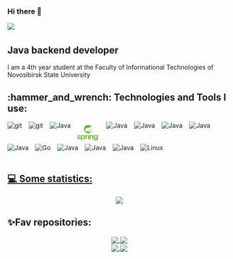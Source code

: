 ### Hi there 👋
<p align="left" > <img src="https://komarev.com/ghpvc/?username=DoHKapJleoHe&label=PROFILE+VIEWS&color=blueviolet&style=for-the-badge" /> </p>

<h2 align="left">Java backend developer</h2>
I am a 4th year student at the Faculty of Informational Technologies of Novosibirsk State University

<h2 align="left">:hammer_and_wrench: Technologies and Tools I use:</h2>

<a href="https://git-scm.com/">
<img align="left" alt="git" height="50px"/ style="margin-right:15px" src="https://user-images.githubusercontent.com/87114350/189270542-ee6deaa7-537e-4632-878a-ac25fb03a06f.png" />

<a href="https://github.com/">
<img align="left" alt="git" height="50px"/ style="margin-right:15px" src="https://user-images.githubusercontent.com/25181517/192108374-8da61ba1-99ec-41d7-80b8-fb2f7c0a4948.png" />

<a href="https://www.java.com/ru/"> 
<img align="left" alt="Java" height="50px" style="margin-right:15px" src="https://upload.wikimedia.org/wikipedia/ru/thumb/3/39/Java_logo.svg/1200px-Java_logo.svg.png" />

<a href="https://spring.io/"> 
<img align="left" alt="Java" height="50px" style="margin-right:15px" src="https://github.com/devicons/devicon/blob/master/icons/spring/spring-original-wordmark.svg" />

<a href="https://spring.io/projects/spring-boot"> 
<img align="left" alt="Java" height="50px" style="margin-right:15px" src="https://user-images.githubusercontent.com/25181517/183891303-41f257f8-6b3d-487c-aa56-c497b880d0fb.png" />

<a href="https://maven.apache.org/"> 
<img align="left" alt="Java" height="50px" style="margin-right:15px" src="https://user-images.githubusercontent.com/25181517/117207242-07d5a700-adf4-11eb-975e-be04e62b984b.png" />

<a href="https://hibernate.org/"> 
<img align="left" alt="Java" height="50px" style="margin-right:15px" src="https://user-images.githubusercontent.com/25181517/117207493-49665200-adf4-11eb-808e-a9c0fcc2a0a0.png" />

<a href="https://projectlombok.org/"> 
<img align="left" alt="Java" height="50px" style="margin-right:15px" src="https://user-images.githubusercontent.com/25181517/190229463-87fa862f-ccf0-48da-8023-940d287df610.png" />

<a href="https://www.cprogramming.com/"> 
<img align="left" alt="Java" height="50px" style="margin-right:15px" src="https://user-images.githubusercontent.com/25181517/192106070-46255bcf-65e6-4c6b-a296-bf8d0d8fb2a7.png" />

<a href="https://go.dev/">
<img align="left" alt="Go" height="50px" style="margin-right:15px" src="https://user-images.githubusercontent.com/25181517/192149581-88194d20-1a37-4be8-8801-5dc0017ffbbe.png" />

<a href="https://www.mysql.com/"> 
<img align="left" alt="Java" height="50px" style="margin-right:15px" src="https://user-images.githubusercontent.com/25181517/183896128-ec99105a-ec1a-4d85-b08b-1aa1620b2046.png" />

<a href="https://redis.io/"> 
<img align="left" alt="Java" height="50px" style="margin-right:15px" src="https://user-images.githubusercontent.com/25181517/182884894-d3fa6ee0-f2b4-4960-9961-64740f533f2a.png" />

<a href="https://www.docker.com/"> 
<img align="left" alt="Java" height="50px" style="margin-right:15px" src="https://user-images.githubusercontent.com/25181517/117207330-263ba280-adf4-11eb-9b97-0ac5b40bc3be.png" />

<a href="https://www.linux.org/"> 
<img align="left" alt="Linux" height="50px" style="margin-right:15px" src="https://upload.wikimedia.org/wikipedia/commons/thumb/3/35/Tux.svg/640px-Tux.svg.png" />

</br>
</br>
</br>
</br>
</br>



<h2 align="left">💻 Some statistics:</h2>
 <p align="center">
<a href="https://github.com/github-readme-stats">
  <img align="center" src="https://github-readme-stats.vercel.app/api/top-langs/?username=DoHKapJleoHe&hide=TeX&layout=compact&theme=nightowl&background=000000" height="163"/>
</a>

 ## ✨Fav repositories:
<p align="center">

 
<a href="https://github.com/DoHKapJleoHe/PhotocenterInformationalSystem">
<img align="center" src="https://github-readme-stats.vercel.app/api/pin/?username=DoHKapJleoHe&repo=PhotocenterInformationalSystem&theme=nightowl&cache_seconds=2000" weight=50%/>
</a>
<a href="https://github.com/DoHKapJleoHe/SimpleSnake">
<img align="center" src="https://github-readme-stats.vercel.app/api/pin/?username=DoHKapJleoHe&repo=SimpleSnake&theme=nightowl&cache_seconds=2000" weight=50%/>
</a>
 </br>



 <a href="https://github.com/DoHKapJleoHe/Wireframe">
<img align="center" src="https://github-readme-stats.vercel.app/api/pin/?username=DoHKapJleoHe&repo=Wireframe&theme=nightowl&cache_seconds=2000" weight=50%/>
</a>
 <a href="https://github.com/DoHKapJleoHe/Photoeditor">
<img align="center" src="https://github-readme-stats.vercel.app/api/pin/?username=DoHKapJleoHe&repo=Photoeditor&theme=nightowl&cache_seconds=2000" weight=50%/>
</a>
</p>

<!--
**DoHKapJleoHe/DoHKapJleoHe** is a ✨ _special_ ✨ repository because its `README.md` (this file) appears on your GitHub profile.

Here are some ideas to get you started:
- 🔭 I’m currently working on ...
- 🌱 I’m currently learning ...
- 👯 I’m looking to collaborate on ...
- 🤔 I’m looking for help with ...
- 💬 Ask me about ...
- 📫 How to reach me: ...
- 😄 Pronouns: ...
- ⚡ Fun fact: ...
-->
